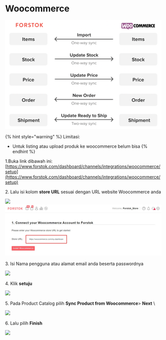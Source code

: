 # Woocommerce

![](../../.gitbook/assets/screen-shot-2021-05-31-at-1.51.23-pm.png)

{% hint style="warning" %}
Limitasi:

* Untuk listing atau upload produk ke woocommerce belum bisa
{% endhint %}



1.Buka link dibawah ini:\
[https://www.forstok.com/dashboard/channels/integrations/woocommerce/setup](https://www.forstok.com/dashboard/channels/integrations/woocommerce/setup)

2\. Lalu isi kolom **store URL** sesuai dengan URL website Woocommerce anda

![](https://lh6.googleusercontent.com/1w9NWe2QWa6hzIeMxsu5tQZy\_mdsD16Sd1kDYC5Kt0eSVmtLQQ3zleHNAoxibq1kn6zIoZmBo9lgKWz5S-4b8sPf8UHZdcSxdMe8SNLnc7AGqEsQB5ajbmjCOiems61Q8XIMwfmt) ![](../../.gitbook/assets/url.jpg)



3\. Isi Nama pengguna atau alamat email anda beserta passwordnya

![](https://lh5.googleusercontent.com/d7CBWEssBytobqv8PX0Zl3Sr0Ic6v7TfwLJfda8uWsokVSdhst\_UC8\_iPtjvCXZRvA0XpKQnYXEIcii58k9-lwGf8uimtPFMZsNNsBgLMTWALf3J\_Ejrdig0VvZiDFhdGdMasXoe)

4\. Klik **setuju**

![](https://lh4.googleusercontent.com/\_i1RR3ziJxMhu-lDC5-Wrw8\_ynakbEx05oN4eMxxEOopdbCc8d3JcTd2aZNyzabqmwLvF5G35VN7hZu4ad9-0UhdIUUZdbWoblxM-D5X9Jen6f4lFDlOgdqnyiY\_J-YIj40bK64O)

5\. Pada Product Catalog pilih **Sync Product from Woocommerce**> **Next** \


![](https://lh3.googleusercontent.com/aAWpejCYdhfbUxbqB6lmHMnemzybPHuk-0Fq2hx-d0J1W1Ul-r7NLUXFG6dG1lDbhScDiu5KbUGKEWZKozeNKMN3lRAn9JYAdTXFK7l1sjdhQ\_QmmkEtraivSLCxHEiQpdV0XPah)

6\. Lalu pilih **Finish**

![](https://lh3.googleusercontent.com/HD-DYFPsLqOAaVe3XDbeA2J84l-1qlb5cPxKnHSBW7-vAoPEcdArR9C6nMGLQm26AmqXx0yCCZAe4GIRHgnHCJhA2CaJ9DqQrY5G\_WUKWuWjbrSNXbg5s4uc15adLCRIKHY\_uBUA)
